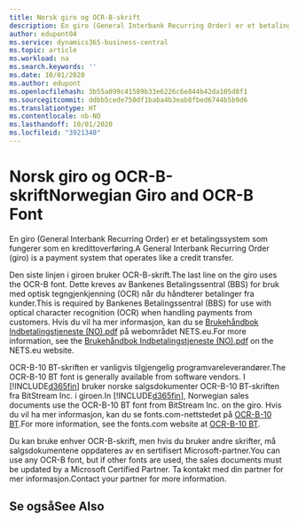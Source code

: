 ```yaml
---
title: Norsk giro og OCR-B-skrift
description: En giro (General Interbank Recurring Order) er et betalingssystem som fungerer som en kredittoverføring.
author: edupont04
ms.service: dynamics365-business-central
ms.topic: article
ms.workload: na
ms.search.keywords: ''
ms.date: 10/01/2020
ms.author: edupont
ms.openlocfilehash: 3b55a099c41589b33e6226c6e844b42da105d8f1
ms.sourcegitcommit: ddbb5cede750df1baba4b3eab8fbed6744b5b9d6
ms.translationtype: HT
ms.contentlocale: nb-NO
ms.lasthandoff: 10/01/2020
ms.locfileid: "3921340"
---
```

# <a name="norwegian-giro-and-ocr-b-font"></a><span data-ttu-id="2fb72-103">Norsk giro og OCR-B-skrift</span><span class="sxs-lookup"><span data-stu-id="2fb72-103">Norwegian Giro and OCR-B Font</span></span>
<span data-ttu-id="2fb72-104">En giro (General Interbank Recurring Order) er et betalingssystem som fungerer som en kredittoverføring.</span><span class="sxs-lookup"><span data-stu-id="2fb72-104">A General Interbank Recurring Order (giro) is a payment system that operates like a credit transfer.</span></span>  

<span data-ttu-id="2fb72-105">Den siste linjen i giroen bruker OCR-B-skrift.</span><span class="sxs-lookup"><span data-stu-id="2fb72-105">The last line on the giro uses the OCR-B font.</span></span> <span data-ttu-id="2fb72-106">Dette kreves av Bankenes Betalingssentral (BBS) for bruk med optisk tegngjenkjenning (OCR) når du håndterer betalinger fra kunder.</span><span class="sxs-lookup"><span data-stu-id="2fb72-106">This is required by Bankenes Betalingssentral (BBS) for use with optical character recognition (OCR) when handling payments from customers.</span></span> <span data-ttu-id="2fb72-107">Hvis du vil ha mer informasjon, kan du se [Brukehåndbok Indbetalingstjeneste (NO).pdf](https://www.nets.eu/no-nb/SiteCollectionDocuments/Egiro/Brukehåndbok%20Innbetalingstjenestene%20(NO).pdf) på webområdet NETS.eu.</span><span class="sxs-lookup"><span data-stu-id="2fb72-107">For more information, see the [Brukehåndbok Indbetalingstjeneste (NO).pdf](https://www.nets.eu/no-nb/SiteCollectionDocuments/Egiro/Brukehåndbok%20Innbetalingstjenestene%20(NO).pdf) on the NETS.eu website.</span></span>  

<span data-ttu-id="2fb72-108">OCR-B-10 BT-skriften er vanligvis tilgjengelig programvareleverandører.</span><span class="sxs-lookup"><span data-stu-id="2fb72-108">The OCR-B-10 BT font is generally available from software vendors.</span></span> <span data-ttu-id="2fb72-109">I [!INCLUDE[d365fin](../../includes/d365fin_md.md)] bruker norske salgsdokumenter OCR-B-10 BT-skriften fra BitStream Inc. i giroen.</span><span class="sxs-lookup"><span data-stu-id="2fb72-109">In [!INCLUDE[d365fin](../../includes/d365fin_md.md)], Norwegian sales documents use the OCR-B-10 BT font from BitStream Inc. on the giro.</span></span> <span data-ttu-id="2fb72-110">Hvis du vil ha mer informasjon, kan du se fonts.com-nettstedet på [OCR-B-10 BT](https://www.fonts.com/font/bitstream/ocr-b-bt/10).</span><span class="sxs-lookup"><span data-stu-id="2fb72-110">For more information, see the fonts.com website at [OCR-B-10 BT](https://www.fonts.com/font/bitstream/ocr-b-bt/10).</span></span>  

<span data-ttu-id="2fb72-111">Du kan bruke enhver OCR-B-skrift, men hvis du bruker andre skrifter, må salgsdokumentene oppdateres av en sertifisert Microsoft-partner.</span><span class="sxs-lookup"><span data-stu-id="2fb72-111">You can use any OCR-B font, but if other fonts are used, the sales documents must be updated by a Microsoft Certified Partner.</span></span> <span data-ttu-id="2fb72-112">Ta kontakt med din partner for mer informasjon.</span><span class="sxs-lookup"><span data-stu-id="2fb72-112">Contact your partner for more information.</span></span>  

## <a name="see-also"></a><span data-ttu-id="2fb72-113">Se også</span><span class="sxs-lookup"><span data-stu-id="2fb72-113">See Also</span></span>
